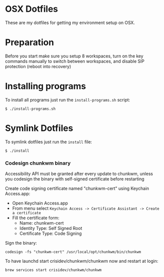 # OSX Dotfiles

These are my dotfiles for getting my environment setup on OSX. 

# Preparation

Before you start make sure you setup 8 workspaces, turn on the key commands
manually to switch between workspaces, and disable SIP protection (reboot into
recovery)

# Installing programs

To install all programs just run the `install-programs.sh` script:

```terminal
$ ./install-programs.sh
```

# Symlink Dotfiles

To symlink dotfiles just run the `install` file:

```terminal
$ ./install
```

### Codesign chunkwm binary
Accessibility API must be granted after every update to chunkwm, unless you codesign the
binary with self-signed certificate before restarting

Create code signing certificate named "chunkwm-cert" using Keychain Access.app:

* Open Keychain Access.app
* From menu select ```Keychain Access -> Certificate Assistant -> Create a certificate```
* Fill the certificate form:
    * Name: chunkwm-cert
    * Identity Type: Self Signed Root
    * Certificate Type: Code Signing

Sign the binary:

```
codesign -fs "chunkwm-cert" /usr/local/opt/chunkwm/bin/chunkwm
```

To have launchd start crisidev/chunkwm/chunkwm now and restart at login:

```
brew services start crisidev/chunkwm/chunkwm
```

